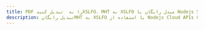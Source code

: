 ---title: PDF را به  تبدیل کنیدXSLFO، MHT به XSLFO مبدل رایگان یا Nodejs SDKdescription: تبدیل رایگانMHT به XSLFO با استفاده از Nodejs Cloud APIs & SDK همچنین اسناد PDF را در Cloud ایجاد، ویرایش و رندر کنید.---